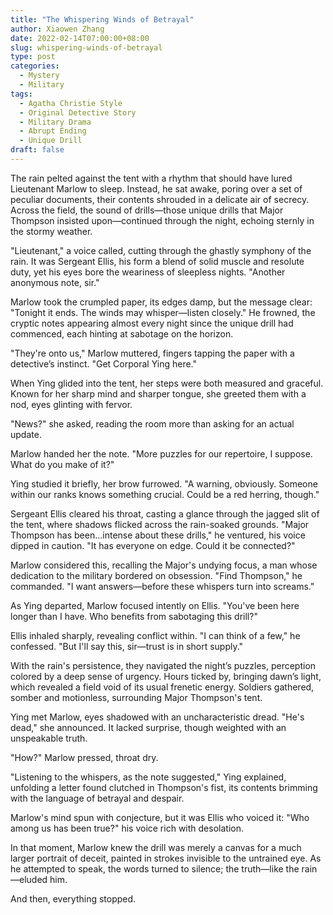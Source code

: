 ```yaml
---
title: "The Whispering Winds of Betrayal"
author: Xiaowen Zhang
date: 2022-02-14T07:00:00+08:00
slug: whispering-winds-of-betrayal
type: post
categories:
  - Mystery
  - Military
tags:
  - Agatha Christie Style
  - Original Detective Story
  - Military Drama
  - Abrupt Ending
  - Unique Drill
draft: false
---
```


The rain pelted against the tent with a rhythm that should have lured Lieutenant Marlow to sleep. Instead, he sat awake, poring over a set of peculiar documents, their contents shrouded in a delicate air of secrecy. Across the field, the sound of drills—those unique drills that Major Thompson insisted upon—continued through the night, echoing sternly in the stormy weather.

"Lieutenant," a voice called, cutting through the ghastly symphony of the rain. It was Sergeant Ellis, his form a blend of solid muscle and resolute duty, yet his eyes bore the weariness of sleepless nights. "Another anonymous note, sir."

Marlow took the crumpled paper, its edges damp, but the message clear: "Tonight it ends. The winds may whisper—listen closely." He frowned, the cryptic notes appearing almost every night since the unique drill had commenced, each hinting at sabotage on the horizon.

"They're onto us," Marlow muttered, fingers tapping the paper with a detective’s instinct. "Get Corporal Ying here."

When Ying glided into the tent, her steps were both measured and graceful. Known for her sharp mind and sharper tongue, she greeted them with a nod, eyes glinting with fervor.

"News?" she asked, reading the room more than asking for an actual update.

Marlow handed her the note. "More puzzles for our repertoire, I suppose. What do you make of it?"

Ying studied it briefly, her brow furrowed. "A warning, obviously. Someone within our ranks knows something crucial. Could be a red herring, though."

Sergeant Ellis cleared his throat, casting a glance through the jagged slit of the tent, where shadows flicked across the rain-soaked grounds. "Major Thompson has been...intense about these drills," he ventured, his voice dipped in caution. "It has everyone on edge. Could it be connected?"

Marlow considered this, recalling the Major's undying focus, a man whose dedication to the military bordered on obsession. "Find Thompson," he commanded. "I want answers—before these whispers turn into screams."

As Ying departed, Marlow focused intently on Ellis. "You've been here longer than I have. Who benefits from sabotaging this drill?"

Ellis inhaled sharply, revealing conflict within. "I can think of a few," he confessed. "But I'll say this, sir—trust is in short supply."

With the rain's persistence, they navigated the night’s puzzles, perception colored by a deep sense of urgency. Hours ticked by, bringing dawn’s light, which revealed a field void of its usual frenetic energy. Soldiers gathered, somber and motionless, surrounding Major Thompson's tent.

Ying met Marlow, eyes shadowed with an uncharacteristic dread. "He's dead," she announced. It lacked surprise, though weighted with an unspeakable truth.

"How?" Marlow pressed, throat dry.

"Listening to the whispers, as the note suggested," Ying explained, unfolding a letter found clutched in Thompson's fist, its contents brimming with the language of betrayal and despair.

Marlow's mind spun with conjecture, but it was Ellis who voiced it: "Who among us has been true?" his voice rich with desolation.

In that moment, Marlow knew the drill was merely a canvas for a much larger portrait of deceit, painted in strokes invisible to the untrained eye. As he attempted to speak, the words turned to silence; the truth—like the rain—eluded him.

And then, everything stopped.  